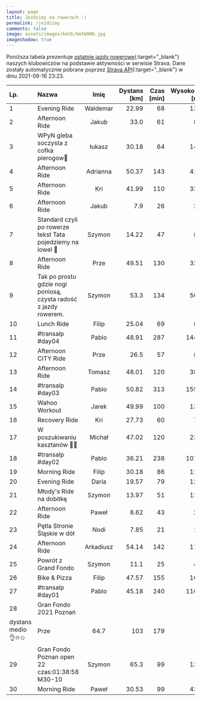 ```yaml
---
layout: page
title: Jeździmy na rowerach :)
permalink: /jezdzimy
comments: false
image: assets/images/kmtb/kmtb008.jpg
imageshadow: true
---
```


Poniższa tabela prezentuje [ostatnie jazdy rowerowe](https://www.strava.com/clubs/336381){:target="_blank"} naszych klubowiczów na podstawie aktywności w serwisie Strava. Dane zostały automatycznie pobrane poprzez [Strava API](https://developers.strava.com/docs/reference/#api-Clubs-getClubActivitiesById){:target="_blank"} w dniu 2021-09-16 23:23.

Lp. | Nazwa | Imię | Dystans [km] | Czas [min] | Wysokość [m]
:--- | :--- | :---: | ---: | ---: | ---:
1|Evening Ride|Waldemar|22.99|68|134
2|Afternoon Ride|Jakub|33.0|61|88
3|WPyN gleba soczysta z cofka pierogow😤|łukasz|30.18|64|146
4|Afternoon Ride|Adrianna|50.37|143|411
5|Afternoon Ride|Kri|41.99|110|331
6|Afternoon Ride|Jakub|7.9|26|20
7|Standard czyli po rowerze tekst Tata pojedziemy na lowel 🥴|Szymon|14.22|47|86
8|Afternoon Ride|Prze|49.51|130|327
9|Tak po prostu gdzie nogi poniosą, czysta radość z jazdy rowerem. |Szymon|53.3|134|569
10|Lunch Ride|Filip|25.04|69|88
11|#transalp #day04|Pablo|48.91|287|1447
12|Afternoon CITY Ride|Prze|26.5|57|87
13|Afternoon Ride|Tomasz|48.01|120|385
14|#transalp #day03|Pablo|50.82|313|1596
15|Wahoo Workout|Jarek|49.99|100|132
16|Recovery Ride|Kri|27.73|60|76
17|W poszukiwaniu kasztanów 🌰🍂|Michał|47.02|120|235
18|#transalp #day02|Pablo|36.21|238|1070
19|Morning Ride|Filip|30.18|86|110
20|Evening Ride|Daria|19.57|79|121
21|Młody's Ride na dobitkę |Szymon|13.97|51|117
22|Afternoon Ride|Paweł|8.62|43|29
23|Pętla Stronie Śląskie w dół|Nodi|7.85|21|16
24|Afternoon Ride|Arkadiusz|54.14|142|172
25|Powrót z Grand Fondo|Szymon|11.1|25|47
26|Bike & Pizza|Filip|47.57|155|162
27|#transalp #day01|Pablo|45.18|240|1168
28|Gran Fondo 2021 Poznań
dystans medio 👌🔥☺️|Prze|64.7|103|179
29|Gran Fondo Poznan open 22  czas:01:38:58  M30-10|Szymon|65.3|99|136
30|Morning Ride |Paweł|30.53|99|433
